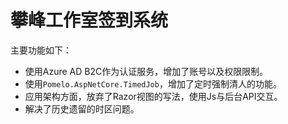 # 攀峰工作室签到系统

主要功能如下：

- 使用Azure AD B2C作为认证服务，增加了账号以及权限限制。
- 使用`Pomelo.AspNetCore.TimedJob`，增加了定时强制清人的功能。
- 应用架构方面，放弃了Razor视图的写法，使用Js与后台API交互。
- 解决了历史遗留的时区问题。
